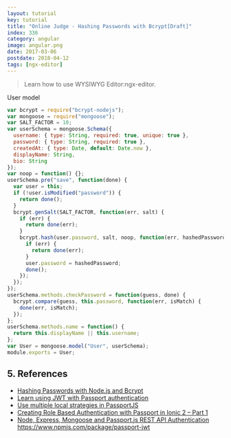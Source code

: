 ```yaml
---
layout: tutorial
key: tutorial
title: "Online Judge - Hashing Passwords with Bcrypt[Draft]"
index: 336
category: angular
image: angular.png
date: 2017-03-06
postdate: 2018-04-12
tags: [ngx-editor]
---
```


> Learn how to use WYSIWYG Editor:ngx-editor.

User model
```javascript
var bcrypt = require("bcrypt-nodejs");
var mongoose = require("mongoose");
var SALT_FACTOR = 10;
var userSchema = mongoose.Schema({
  username: { type: String, required: true, unique: true },
  password: { type: String, required: true },
  createdAt: { type: Date, default: Date.now },
  displayName: String,
  bio: String
});
var noop = function() {};
userSchema.pre("save", function(done) {
  var user = this;
  if (!user.isModified("password")) {
    return done();
  }
  bcrypt.genSalt(SALT_FACTOR, function(err, salt) {
    if (err) {
      return done(err);
    }
    bcrypt.hash(user.password, salt, noop, function(err, hashedPassword) {
      if (err) {
        return done(err);
      }
      user.password = hashedPassword;
      done();
    });
  });
});
userSchema.methods.checkPassword = function(guess, done) {
  bcrypt.compare(guess, this.password, function(err, isMatch) {
    done(err, isMatch);
  });
};
userSchema.methods.name = function() {
  return this.displayName || this.username;
};
var User = mongoose.model("User", userSchema);
module.exports = User;
```

## 5. References
* [Hashing Passwords with Node.js and Bcrypt](https://www.abeautifulsite.net/hashing-passwords-with-nodejs-and-bcrypt)
* [Learn using JWT with Passport authentication](https://medium.com/front-end-hacking/learn-using-jwt-with-passport-authentication-9761539c4314)
* [Use multiple local strategies in PassportJS](https://stackoverflow.com/questions/20052617/use-multiple-local-strategies-in-passportjs)
* [Creating Role Based Authentication with Passport in Ionic 2 – Part 1](https://www.joshmorony.com/creating-role-based-authentication-with-passport-in-ionic-2-part-1/)
* [Node, Express, Mongoose and Passport.js REST API Authentication](https://www.djamware.com/post/58eba06380aca72673af8500/node-express-mongoose-and-passportjs-rest-api-authentication)
https://www.npmjs.com/package/passport-jwt
